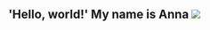 ## 'Hello, world!' My name is Anna ![](https://user-images.githubusercontent.com/18350557/176309783-0785949b-9127-417c-8b55-ab5a4333674e.gif)
<!--
**chtoyer/chtoyer** is a ✨ _special_ ✨ repository because its `README.md` (this file) appears on your GitHub profile.

Here are some ideas to get you started:

- 🔭 I’m currently working on ...
- 🌱 I’m currently learning ...
- 👯 I’m looking to collaborate on ...
- 🤔 I’m looking for help with ...
- 💬 Ask me about ...
- 📫 How to reach me: ...
- 😄 Pronouns: ...
- ⚡ Fun fact: ...
-->
